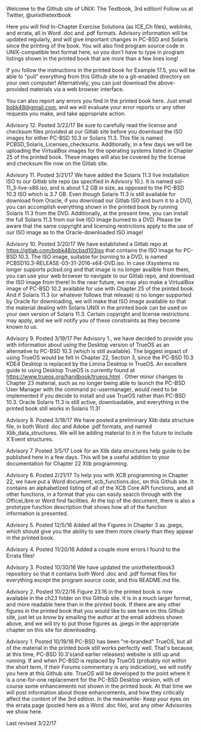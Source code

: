 Welcome to the Github site of UNIX: The Textbook, 3rd edition!
Follow us at Twitter, @unixthetextbook

Here you will find In-Chapter Exercise Solutions (as ICE_Ch files), 
weblinks, and errata, all in Word .doc and .pdf formats.
Advisory information will be updated regularly, and will give
important changes in PC-BSD and Solaris since the printing of the book.
You will also find program source code in UNIX-compatible text
format here, so you don't have to type in program listings shown in the
printed book that are more than a few lines long!

If you follow the instructions in the printed book for Example
17.5, you will be able to "pull" everything from this Github site
to a git-enabled directory on your own computer! Alternatively,
you can just download the above-provided materials via a web
browser interface.

You can also report any errors you find in the printed book here.
Just email bobk48@gmail.com, and we will evaluate your error reports
or any other requests you make, and take appropriate action.

Advisory 12. Posted 3/22/17 Be sure to carefully read the license and checksum files provided at our Gitlab site before you download the ISO images for either PC-BSD 10.3 or Solaris 11.3. This file is named PCBSD_Solaris_Licenses_checksums.
Additionally, in a few days we will be uploading the VirtualBox images for the operating systems listed in Chapter 25 of the printed book. These images will also be covered by the license and checksum file now on the Gitlab site. 

Advisory 11. Posted 3/21/17 We have added the Solaris 11.3 live installation ISO to our Gitlab site repo (as specified in Advisory 10.). It is named sol-11_3-live-x86.iso, and is about 1.2 GB in size, as opposed to the PC-BSD 10.3 ISO which is 3.7 GB. Even though Solaris 11.3 is still available for download from Oracle, if you download our Gitlab ISO and burn it to a DVD, you can accomplish everything shown in the printed book by running Solaris 11.3 from the DVD. Additionally, at the present time, you can install the full Solaris 11.3 from our live ISO image burned to a DVD. Please be aware that the same copyright and licensing restrictions apply to the use of our ISO image as to the Oracle-downloaded ISO image!

Advisory 10. Posted 3/20/17 We have established a Gitlab repo at https://gitlab.com/bobk48/pcbsd103iso that contains the ISO image for PC-BSD 10.3. The ISO image, suitable for burning to a DVD, is named PCBSD10.3-RELEASE-03-31-2016-x64-DVD.iso. In case iXsystems no longer supports pcbsd.org and that image is no longer availble from them, you can use your web browser to navigate to our Gitlab repo, and download the ISO image from there! In the near future, we may also make a VirtualBox image of PC-BSD 10.2 available for use with Chapter 25 of the printed book. And if Solaris 11.3 (or whatever follows that release) is no longer supported by Oracle for downloading, we will make that ISO image available so that the material dealing with Solaris UNIX in the printed book can be used on your own version of Solaris 11.3. Certain copyright and license restrictions may apply, and we will notify you of these constraints as they become known to us.

Advisory 9. Posted 3/19/17 Per Advisory 1., we have decided to provide you with information about using the Desktop version of TrueOS as an alternative to PC-BSD 10.3 (which is still available). The biggest impact of using TrueOS would be felt in Chapter 22, Section 3, since the PC-BSD 10.3 KDE4 Desktop is replaced by the Limina Desktop in TrueOS. An excellent guide to using Desktop TrueOS is currently found at https://www.trueos.org/handbook/trueos.html . Other minor changes to Chapter 23 material, such as no longer being able to launch the PC-BSD User Manager with the command pc-usermanager, would need to be implemented if you decide to install and use TrueOS rather than PC-BSD 10.3.
Oracle Solaris 11.3 is still active, downloadable, and everything in the printed book still works in Solaris 11.3!

Advisory 8. Posted 3/18/17 We have posted a preliminary Xlib data structure file, in both Word .doc and Adobe .pdf formats, and named Xlib_data_structures. We will be adding material to it in the future to include X Event structures.

Advisory 7. Posted 3/5/17 Look for an Xlib data structures help guide to be published here in a few days. This will be a useful addition to your documentation for Chapter 22 Xlib programming.

Advisory 6. Posted 2/21/17
To help you with XCB programming in Chapter 22, we have put a Word document, xcb_functions.doc, on this Github site. It contains an alphabetized listing of all of the XCB Core API functions, and all other functions, in a format that you can easily search through with the OfficeLibre or Word find facilities. At the top of the document, there is also a prototype function description that shows how all of the function information is presented.

Advisory 5. Posted 12/5/16
Added all the Figures in Chapter 3 as .jpegs, which should give you the ability
to see them more clearly than they appear in the printed book.

Advisory 4. Posted 11/20/16
Added a couple more errors I found to the Errata files! 

Advisory 3. Posted 10/30/16
We have updated the unixthetextbook3 repository so that it contains
both Word .doc and .pdf format files for everything except the
program source code, and this README.md file.

Advisory 2. Posted 10/22/16
Figure 23.16 in the printed book is now available in the ch23 folder
on this Github site. It is in a much larger format, and more readable
here than in the printed book. If there are any other figures in the
printed book that you would like to see here on this Github site, just
let us know by emailing the author at the email address shown above,
and we will try to put those figures as .jpegs in the appropriate
chapter on this site for downloading.

Advisory 1. Posted 10/19/16
PC-BSD has been "re-branded" TrueOS, but all of the material in the
printed book still works perfectly well. That's because, at this time, 
PC-BSD 10.3's(and earlier releases) website is still up and running.
If and when PC-BSD is replaced by TrueOS (probably not within the short
term, if their Forums commentary is any indication), we will notify you 
here at this Github site. 
TrueOS will be developed to the point where it is a one-for-one
replacement for the PC-BSD Desktop version, with of course some enhancements
not shown in the printed book. At that time we will post information
about those enhancements, and how they critically affect the content of
the 3rd edition. In the meanwhile-
Keep your eyes on the errata page (posted here as a Word .doc file), 
and any other Advisories we show here.

Last revised 3/22/17
